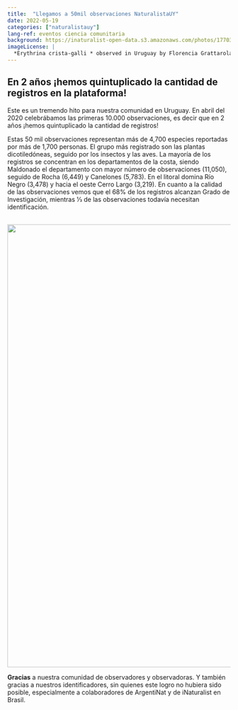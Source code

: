 ```yaml
---
title:  "Llegamos a 50mil observaciones NaturalistaUY"
date: 2022-05-19
categories: ["naturalistauy"]
lang-ref: eventos ciencia comunitaria
background: https://inaturalist-open-data.s3.amazonaws.com/photos/177035493/large.jpeg
imageLicense: |
  *Erythrina crista-galli * observed in Uruguay by Florencia Grattarola licensed under [CC BY](http://creativecommons.org/licenses/by/4.0/) via [iNaturalist](https://www.gbif.org/occurrence/3466154227)
---
```


## En 2 años ¡hemos quintuplicado la cantidad de registros en la plataforma!

Este es un tremendo hito para nuestra comunidad en Uruguay. En abril del 2020 celebrábamos las primeras 10.000 observaciones, es decir que en 2 años ¡hemos quintuplicado la cantidad de registros!  

Estas 50 mil observaciones representan más de 4,700 especies reportadas por más de 1,700 personas. El grupo más registrado son las plantas dicotiledóneas, seguido por los insectos y las aves. La mayoría de los registros se concentran en los departamentos de la costa, siendo Maldonado el departamento con mayor número de observaciones (11,050), seguido de Rocha (6,449) y Canelones (5,783). En el litoral domina Río Negro (3,478) y hacia el oeste Cerro Largo (3,219). En cuanto a la calidad de las observaciones vemos que el 68% de los registros alcanzan Grado de Investigación, mientras 1⁄3 de las observaciones todavía necesitan identificación.

<br>
<img src ="https://static.inaturalist.org/wiki_page_attachments/3038-original.png"
     width="1000"
     height=auto />
<br>


**Gracias** a nuestra comunidad de observadores y observadoras. Y también gracias a nuestros identificadores, sin quienes este logro no hubiera sido posible, especialmente a colaboradores de ArgentiNat y de iNaturalist en Brasil.  
